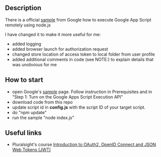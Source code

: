 Description
---

There is a official [sample](https://developers.google.com/apps-script/guides/rest/quickstart/nodejs) from Google how to execute Google App Script remotely using node.js

I have changed it to make it more useful for me:
- added logging
- added browser launch for authorization request
- changed store location of access token to local folder from user profile
- added additional comments  in code (see NOTE:) to explain details that was unobvious for me
 
How to start
---
- open Google's [sample](https://developers.google.com/apps-script/guides/rest/quickstart/nodejs) page. Follow instruction in Prerequisites and in "Step 1: Turn on the Google Apps Script Execution API"
- download code from this repo
- update script id in **config.js** with the script ID of your target script.
- do "npm update"
- run the sample "node index.js"

Useful links
---
- Pluralsight's course [Introduction to OAuth2, OpenID Connect and JSON Web Tokens (JWT)](http://app.pluralsight.com/courses/oauth2-json-web-tokens-openid-connect-introduction)





